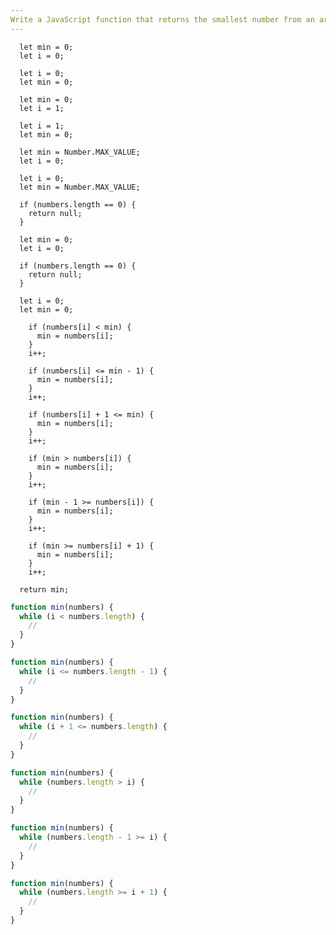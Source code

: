 ```yaml
---
Write a JavaScript function that returns the smallest number from an array of numbers using a "while" loop.
---
```


```initial
  let min = 0;
  let i = 0;
```

```initial
  let i = 0;
  let min = 0;
```

```initial
  let min = 0;
  let i = 1;
```

```initial
  let i = 1;
  let min = 0;
```

```initial
  let min = Number.MAX_VALUE;
  let i = 0;
```

```initial
  let i = 0;
  let min = Number.MAX_VALUE;
```

```initial
  if (numbers.length == 0) {
    return null;
  }

  let min = 0;
  let i = 0;
```

```initial
  if (numbers.length == 0) {
    return null;
  }

  let i = 0;
  let min = 0;
```

```transformation
    if (numbers[i] < min) {
      min = numbers[i];
    }
    i++;
```

```transformation
    if (numbers[i] <= min - 1) {
      min = numbers[i];
    }
    i++;
```

```transformation
    if (numbers[i] + 1 <= min) {
      min = numbers[i];
    }
    i++;
```

```transformation
    if (min > numbers[i]) {
      min = numbers[i];
    }
    i++;
```

```transformation
    if (min - 1 >= numbers[i]) {
      min = numbers[i];
    }
    i++;
```

```transformation
    if (min >= numbers[i] + 1) {
      min = numbers[i];
    }
    i++;
```

```final
  return min;
```

```js
function min(numbers) {
  while (i < numbers.length) {
    //
  }
}
```

```js
function min(numbers) {
  while (i <= numbers.length - 1) {
    //
  }
}
```

```js
function min(numbers) {
  while (i + 1 <= numbers.length) {
    //
  }
}
```

```js
function min(numbers) {
  while (numbers.length > i) {
    //
  }
}
```

```js
function min(numbers) {
  while (numbers.length - 1 >= i) {
    //
  }
}
```

```js
function min(numbers) {
  while (numbers.length >= i + 1) {
    //
  }
}
```
